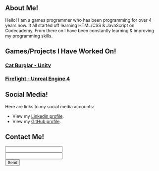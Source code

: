 <div class="About Me">
<h2>About Me!</h2>
<p>Hello! I am a games programmer who has been programming for over 4 years now. It all started off learning HTML/CSS & JavaScript on Codecademy. From there on I have been constantly learning & improving my programming skills.</p>
</div>

<div class="Projects">
<h2>Games/Projects I Have Worked On!</h2>
<h3><a href = "pages/catburglar.html" title="Cat Burglar">Cat Burglar - Unity</a></h3>
<h3><a href = "pages/firefight.html" title="Firefight">Firefight - Unreal Engine 4</a></h3>
</div>


<div class="Social Media">
<h2>Social Media!</h2>
<p>Here are links to my social media accounts:</p>
<ul>
<li>View my <a href ="https://www.linkedin.com/in/steven-coombe/" title="Linkedin Profile">Linkedin profile</a>.</li>
<li>View my <a href ="https://github.com/stevencoombe" title="Linkedin Profile">GitHub profile</a>.</li>
</ul>
</div>

<div class="Contact Me">
<h2>Contact Me!</h2>
<form
  action="https://formspree.io/myyzpnvq"
  method="POST"
>
<form action="https://formspree.io/myyzpnvq" method="POST">
  <input type="text" name="name"> <br>
  <input type="email" name="_replyto"> <br>
  <input type="submit" value="Send"> <br>
</form>
